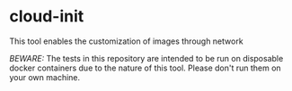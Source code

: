 # cloud-init

This tool enables the customization of images through network

*BEWARE:* The tests in this repository are intended to be run on disposable docker containers due to the nature of this tool. Please don't run them on your own machine.

